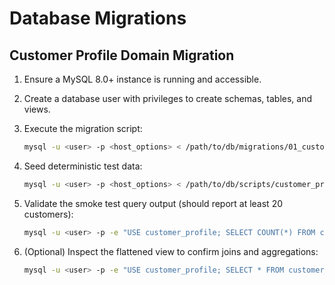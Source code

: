 # Database Migrations

## Customer Profile Domain Migration

1. Ensure a MySQL 8.0+ instance is running and accessible.
2. Create a database user with privileges to create schemas, tables, and views.
3. Execute the migration script:

   ```bash
   mysql -u <user> -p <host_options> < /path/to/db/migrations/01_customer_profile_tables.sql
   ```

4. Seed deterministic test data:

   ```bash
   mysql -u <user> -p <host_options> < /path/to/db/scripts/customer_profile_test_data.sql
   ```

5. Validate the smoke test query output (should report at least 20 customers):

   ```bash
   mysql -u <user> -p -e "USE customer_profile; SELECT COUNT(*) FROM customer;"
   ```

6. (Optional) Inspect the flattened view to confirm joins and aggregations:

   ```bash
   mysql -u <user> -p -e "USE customer_profile; SELECT * FROM customer_profile_overview LIMIT 10;"
   ```


